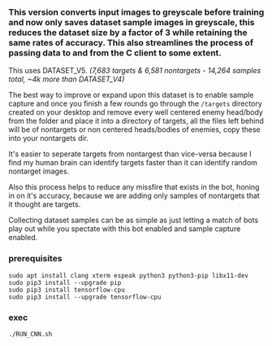 ### This version converts input images to greyscale before training and now only saves dataset sample images in greyscale, this reduces the dataset size by a factor of 3 while retaining the same rates of accuracy. This also streamlines the process of passing data to and from the C client to some extent.

This uses DATASET_V5. _(7,683 targets & 6,581 nontargets - 14,264 samples total, ~4k more than DATASET_V4)_

The best way to improve or expand upon this dataset is to enable sample capture and once you finish a few rounds go through the `/targets` directory created on your desktop and remove every well centered enemy head/body from the folder and place it into a directory of targets, all the files left behind will be of nontargets or non centered heads/bodies of enemies, copy these into your nontargets dir.

It's easier to seperate targets from nontargest than vice-versa because I find my human brain can identify targets faster than it can identify random nontarget images.

Also this process helps to reduce any missfire that exists in the bot, honing in on it's accuracy, because we are adding only samples of nontargets that it thought are targets.

Collecting dataset samples can be as simple as just letting a match of bots play out while you spectate with this bot enabled and sample capture enabled.

### prerequisites 
```
sudo apt install clang xterm espeak python3 python3-pip libx11-dev
sudo pip3 install --upgrade pip
sudo pip3 install tensorflow-cpu
sudo pip3 install --upgrade tensorflow-cpu
```

### exec
```
./RUN_CNN.sh
```